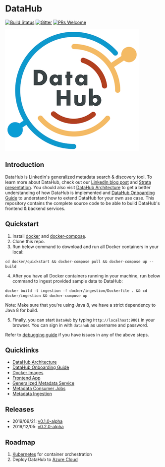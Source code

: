 # DataHub
[![Build Status](https://travis-ci.org/linkedin/datahub.svg)](https://travis-ci.org/linkedin/datahub)
[![Gitter](https://img.shields.io/gitter/room/nwjs/nw.js.svg)](https://gitter.im/linkedin/datahub)
[![PRs Welcome](https://img.shields.io/badge/PRs-welcome-brightgreen.svg)](https://github.com/linkedin/datahub/blob/master/CONTRIBUTING.md)

![DataHub](docs/imgs/datahub-logo.png)

## Introduction
DataHub is LinkedIn's generalized metadata search & discovery tool. To learn more about DataHub, check out our 
[LinkedIn blog post](https://engineering.linkedin.com/blog/2019/data-hub) and [Strata presentation](https://speakerdeck.com/shirshanka/the-evolution-of-metadata-linkedins-journey-strata-nyc-2019). 
You should also visit [DataHub Architecture](docs/architecture/architecture.md) to get a better understanding of how DataHub is implemented and 
[DataHub Onboarding Guide](docs/how/entity-onboarding.md) to understand how to extend DataHub for your own use case.
This repository contains the complete source code to be able to build DataHub's frontend & backend services.

## Quickstart
1. Install [docker](https://docs.docker.com/install/) and [docker-compose](https://docs.docker.com/compose/install/).
2. Clone this repo.
3. Run below command to download and run all Docker containers in your local:
```
cd docker/quickstart && docker-compose pull && docker-compose up --build
```
4. After you have all Docker containers running in your machine, run below command to ingest provided sample data to DataHub:
```
docker build -t ingestion -f docker/ingestion/Dockerfile . && cd docker/ingestion && docker-compose up
```
Note: Make sure that you're using Java 8, we have a strict dependency to Java 8 for build.

5. Finally, you can start `DataHub` by typing `http://localhost:9001` in your browser. You can sign in with `datahub`
as username and password.

Refer to [debugging guide](docs/debugging.md) if you have issues in any of the above steps.

## Quicklinks
* [DataHub Architecture](docs/architecture/architecture.md)
* [DataHub Onboarding Guide](docs/how/entity-onboarding.md)
* [Docker Images](docker)
* [Frontend App](datahub-frontend)
* [Generalized Metadata Service](gms)
* [Metadata Consumer Jobs](metadata-jobs)
* [Metadata Ingestion](metadata-ingestion)

## Releases
* 2019/09/21: [v0.1.0-alpha](https://github.com/linkedin/datahub/releases/tag/datahub-v0.1.0-alpha)
* 2019/12/05: [v0.2.0-alpha](https://github.com/linkedin/datahub/releases/tag/datahub-v0.2.0-alpha)

## Roadmap
1. [Kubernetes](https://kubernetes.io/) for container orchestration
2. Deploy DataHub to [Azure Cloud](https://azure.microsoft.com/en-us/)
